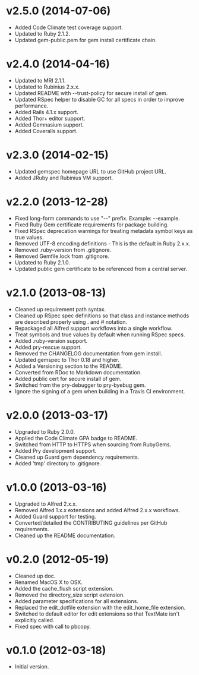 # v2.5.0 (2014-07-06)

- Added Code Climate test coverage support.
- Updated to Ruby 2.1.2.
- Updated gem-public.pem for gem install certificate chain.

# v2.4.0 (2014-04-16)

- Updated to MRI 2.1.1.
- Updated to Rubinius 2.x.x.
- Updated README with --trust-policy for secure install of gem.
- Updated RSpec helper to disable GC for all specs in order to improve performance.
- Added Rails 4.1.x support.
- Added Thor+ editor support.
- Added Gemnasium support.
- Added Coveralls support.

# v2.3.0 (2014-02-15)

- Updated gemspec homepage URL to use GitHub project URL.
- Added JRuby and Rubinius VM support.

# v2.2.0 (2013-12-28)

- Fixed long-form commands to use "--" prefix. Example: --example.
- Fixed Ruby Gem certificate requirements for package building.
- Fixed RSpec deprecation warnings for treating metadata symbol keys as true values.
- Removed UTF-8 encoding definitions - This is the default in Ruby 2.x.x.
- Removed .ruby-version from .gitignore.
- Removed Gemfile.lock from .gitignore.
- Updated to Ruby 2.1.0.
- Updated public gem certificate to be referenced from a central server.

# v2.1.0 (2013-08-13)

- Cleaned up requirement path syntax.
- Cleaned up RSpec spec definitions so that class and instance methods are described properly using . and # notation.
- Repackaged all Alfred support workflows into a single workflow.
- Treat symbols and true values by default when running RSpec specs.
- Added .ruby-version support.
- Added pry-rescue support.
- Removed the CHANGELOG documentation from gem install.
- Updated gemspec to Thor 0.18 and higher.
- Added a Versioning section to the README.
- Converted from RDoc to Markdown documentation.
- Added public cert for secure install of gem.
- Switched from the pry-debugger to pry-byebug gem.
- Ignore the signing of a gem when building in a Travis CI environment.

# v2.0.0 (2013-03-17)

- Upgraded to Ruby 2.0.0.
- Applied the Code Climate GPA badge to README.
- Switched from HTTP to HTTPS when sourcing from RubyGems.
- Added Pry development support.
- Cleaned up Guard gem dependency requirements.
- Added 'tmp' directory to .gitignore.

# v1.0.0 (2013-03-16)

- Upgraded to Alfred 2.x.x.
- Removed Alfred 1.x.x extensions and added Alfred 2.x.x workflows.
- Added Guard support for testing.
- Converted/detailed the CONTRIBUTING guidelines per GitHub requirements.
- Cleaned up the README documentation.

# v0.2.0 (2012-05-19)

- Cleaned up doc.
- Renamed MacOS X to OSX.
- Added the cache_flush script extension.
- Removed the directory_size script extension.
- Added parameter specifications for all extensions.
- Replaced the edit_dotfile extension with the edit_home_file extension.
- Switched to default editor for edit extensions so that TextMate isn't explicitly called.
- Fixed spec with call to pbcopy.

# v0.1.0 (2012-03-18)

- Initial version.
